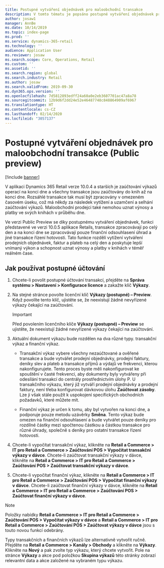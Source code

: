 ```yaml
---
title: Postupné vytváření objednávek pro maloobchodní transakce
description: V tomto tématu je popsáno postupné vytváření objednávek pro transakce obchodu v Microsoft Dynamics 365 Commerce.
author: josaw1
manager: AnnBe
ms.date: 10/14/2019
ms.topic: index-page
ms.prod: ''
ms.service: dynamics-365-retail
ms.technology: ''
audience: Application User
ms.reviewer: josaw
ms.search.scope: Core, Operations, Retail
ms.custom: ''
ms.assetid: ''
ms.search.region: global
ms.search.industry: Retail
ms.author: josaw
ms.search.validFrom: 2019-09-30
ms.dyn365.ops.version: ''
ms.openlocfilehash: 7d5812893edff24a60a0e2eb3607701ac47a8a78
ms.sourcegitcommit: 12b9d6f2dd24e52e46487748c848864909af6967
ms.translationtype: HT
ms.contentlocale: cs-CZ
ms.lasthandoff: 02/14/2020
ms.locfileid: "3057137"
---
```

# <a name="trickle-feed-based-order-creation-for-retail-store-transactions-public-preview"></a>Postupné vytváření objednávek pro maloobchodní transakce (Public preview)

[!include [banner](includes/banner.md)]

V aplikaci Dynamics 365 Retail verze 10.0.4 a starších je zaúčtování výkazů operací na konci dne a všechny transakce jsou zaúčtovány do knih až na konci dne. Rozsáhlé transakce tak musí být zpracovány v omezeném časovém úseku, což má někdy za následek vytížení a uzamčení a selhání zaúčtování výkazů. Maloobchodní prodejci také nemohou uznat výnosy a platby ve svých knihách v průběhu dne.

Ve verzi Public Preview se díky postupnému vytváření objednávek, funkci představené ve verzi 10.0.5 aplikace Retails, transakce zpracovávají po celý den a na konci dne se zpracovávají pouze finanční odsouhlasení úhrad a jiné transakce řízení hotovosti. Tato funkce rozdělí vytížení vytváření prodejních objednávek, faktur a plateb na celý den a poskytuje lepší vnímaný výkon a schopnost uznat výnosy a platby v knihách v téměř reálném čase. 


## <a name="how-to-use-trickle-feed-based-posting"></a>Jak používat postupné účtování
  
1. Chcete-li povolit postupné účtování transakcí, přejděte na **Správa systému > Nastavení > Konfigurace licence** a zakažte klíč **Výkazy**.

2. Na stejné stránce povolte licenční klíč **Výkazy (postupné) – Preview**. Když povolíte tento klíč, ujistěte se, že neexistují žádné nevyřízené výkazy čekající na zaúčtování. 

    > [!Important]
    > Před povolením licenčního klíče **Výkazy (postupné) – Preview** se ujistěte, že neexistují žádné nevyřízené výkazy čekající na zaúčtování.

3. Aktuální dokument výkazu bude rozdělen na dva různé typy. transakční výkaz a finanční výkaz.

      - Transakční výkaz vybere všechny nezaúčtované a ověřené transakce a bude vytvářet prodejní objednávky, prodejní faktury, deníky slev a plateb a transakce příjmů a výdajů ve frekvenci, kterou nakonfigurujete. Tento proces byste měli nakonfigurovat ke spouštění v časté frekvenci, aby dokumenty byly vytvářeny při odesílání transakcí do centrály prostřednictvím úlohy P. U transakčního výkazu, který již vytváří prodejní objednávky a prodejní faktury, není třeba konfigurovat dávkovou úlohu **Zaúčtovat zásoby**. Lze ji však stále použít k uspokojení specifických obchodních požadavků, které můžete mít.  
      
     - Finanční výkaz je určen k tomu, aby byl vytvořen na konci dne, a podporuje pouze metodu uzávěrky **Směna**. Tento výkaz bude omezen na finanční odsouhlasení a bude vytvářet pouze deníky pro rozdílné částky mezi spočtenou částkou a částkou transakce pro různé úhrady, společně s deníky pro ostatní transakce řízení hotovosti.   

4. Chcete-li vypočítat transakční výkaz, klikněte na **Retail a Commerce > IT pro Retail a Commerce > Zaúčtování POS > Vypočítat transakční výkazy v dávce**. Chcete-li zaúčtovat transakční výkazy v dávce, klikněte na **Retail a Commerce > IT pro Retail a Commerce > Zaúčtování POS > Zaúčtovat transakční výkazy v dávce**.

5. Chcete-li vypočítat finanční výkaz, klikněte na **Retail a Commerce > IT pro Retail a Commerce > Zaúčtování POS > Vypočítat finanční výkazy v dávce**. Chcete-li zaúčtovat finanční výkazy v dávce, klikněte na **Retail a Commerce > IT pro Retail a Commerce > Zaúčtování POS > Zaúčtovat finanční výkazy v dávce**.

> [!NOTE]
> Položky nabídky **Retail a Commerce > IT pro Retail a Commerce > Zaúčtování POS > Vypočítat výkazy v dávce** a **Retail a Commerce > IT pro Retail a Commerce > Zaúčtování POS > Zaúčtovat výkazy v dávce** jsou s touto novou funkcí odebrány.

Typy transakčních a finančních výkazů lze alternativně vytvořit ručně. Přejděte na **Retail a Commerce > Kanály > Obchody** a klikněte na **Výkazy**. Klikněte na **Nový** a pak zvolte typ výkazu, který chcete vytvořit. Pole na stránce **Výkazy** a akce pod položkou **Skupina výkazů** této stránky zobrazí relevantní data a akce založené na vybraném typu výkazu.
